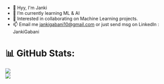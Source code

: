 ### 
- 👋 Hyy, I'm Janki
- 🌱 I’m currently learning ML & AI
- 👀 Interested in collaborating on Machine Learning projects.
- 📫 Email me jankigabani10@gmail.com or just send msg on LinkedIn : JankiGabani
<!--
- 🔭 I’m currently working on ...
- 🌱 I’m currently learning Machine Learning and Deep Learning
- 👯 I’m looking to collaborate on 
- 🤔 I’m looking for help with ...
- 💬 Ask me about ...
- 📫 How to reach me: ...
- 😄 Pronouns: ...
- ⚡ Fun fact: ...
-->
# 📊 GitHub Stats:
![](https://github-readme-stats.vercel.app/api?username=jankigabani&theme=react&hide_border=true&include_all_commits=false&count_private=true)<br/>
![](https://github-readme-streak-stats.herokuapp.com/?user=jankigabani&theme=react&hide_border=true)<br/>
<!-- Proudly created with GPRM ( https://gprm.itsvg.in ) -->

